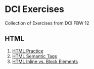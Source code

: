 # DCI Exercises
Collection of Exercises from DCI FBW 12

## HTML

1. [HTML Practice](https://github.com/FeliOdras/DCI-Exercises/tree/master/HTML-Practice)
2. [HTML Semantic Tags](https://github.com/FeliOdras/DCI-Exercises/tree/master/HTML-Practice)
3. [HTML Inline vs. Block Elements](https://github.com/FeliOdras/DCI-Exercises/tree/master/HTML-Inline-Block-Elements)
